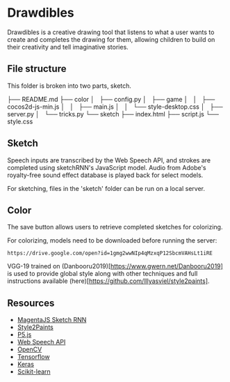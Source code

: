 # Drawdibles

Drawdibles is a creative drawing tool that listens to what a user wants to create and completes the drawing for them, allowing children to build on their creativity and tell imaginative stories. 

## File structure
This folder is broken into two parts, sketch.

├── README.md
├── color
│   ├── config.py
│   ├── game
│   │   ├── cocos2d-js-min.js
│   │   ├── main.js
│   │   └── style-desktop.css
│   ├── server.py
│   └── tricks.py
└── sketch
    ├── index.html
    ├── script.js
    └── style.css

## Sketch
Speech inputs are transcribed by the Web Speech API, and strokes are completed using sketchRNN's JavaScript model. Audio from Adobe's royalty-free sound effect database is played back for select models.

For sketching, files in the 'sketch' folder can be run on a local server.

## Color
The save button allows users to retrieve completed sketches for colorizing. 

For colorizing, models need to be downloaded before running the server:

    https://drive.google.com/open?id=1gmg2wwNIp4qMzxqP12SbcmVAHsLt1iRE

VGG-19 trained on (Danbooru2019)[https://www.gwern.net/Danbooru2019] is used to provide global style along with other techniques and full instructions available (here)[https://github.com/lllyasviel/style2paints].

## Resources
- [MagentaJS Sketch RNN](https://magenta.tensorflow.org/)
- [Style2Paints](https://github.com/lllyasviel/style2paints)
- [P5.js](https://p5js.org/)
- [Web Speech API](https://developer.mozilla.org/en-US/docs/Web/API/Web_Speech_API)
- [OpenCV](https://opencv.org/releases/)
- [Tensorflow](https://pypi.org/project/tensorflow-gpu/)
- [Keras](https://keras.io/)
- [Scikit-learn](https://scikit-learn.org/stable/)